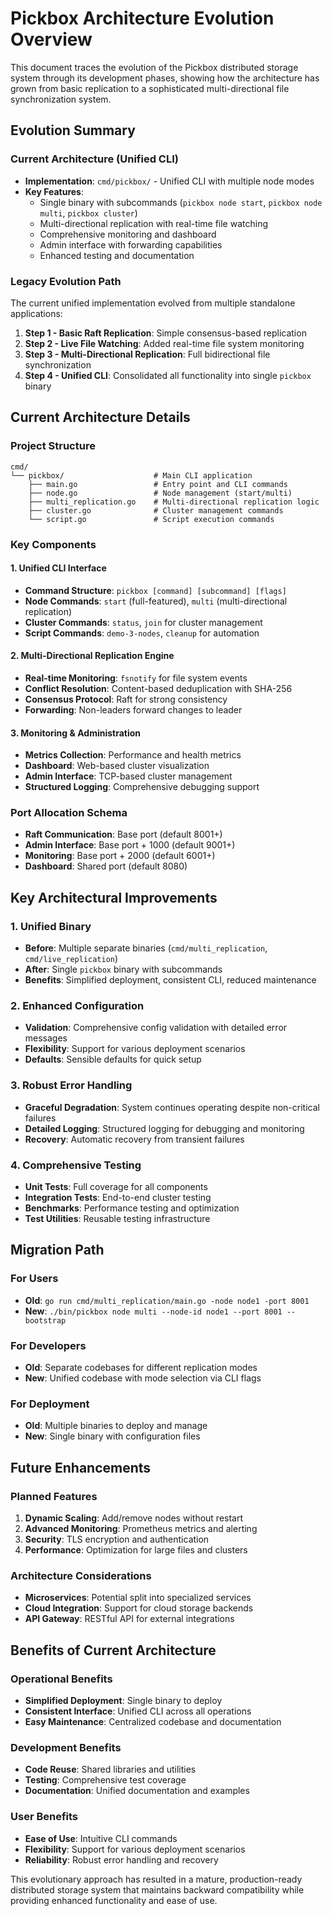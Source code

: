 # Pickbox Architecture Evolution Overview

This document traces the evolution of the Pickbox distributed storage system through its development phases, showing how the architecture has grown from basic replication to a sophisticated multi-directional file synchronization system.

## Evolution Summary

### Current Architecture (Unified CLI)
- **Implementation**: `cmd/pickbox/` - Unified CLI with multiple node modes
- **Key Features**: 
  - Single binary with subcommands (`pickbox node start`, `pickbox node multi`, `pickbox cluster`)
  - Multi-directional replication with real-time file watching
  - Comprehensive monitoring and dashboard
  - Admin interface with forwarding capabilities
  - Enhanced testing and documentation

### Legacy Evolution Path
The current unified implementation evolved from multiple standalone applications:

1. **Step 1 - Basic Raft Replication**: Simple consensus-based replication
2. **Step 2 - Live File Watching**: Added real-time file system monitoring
3. **Step 3 - Multi-Directional Replication**: Full bidirectional file synchronization
4. **Step 4 - Unified CLI**: Consolidated all functionality into single `pickbox` binary

## Current Architecture Details

### Project Structure
```
cmd/
└── pickbox/                    # Main CLI application
    ├── main.go                 # Entry point and CLI commands
    ├── node.go                 # Node management (start/multi)
    ├── multi_replication.go    # Multi-directional replication logic
    ├── cluster.go              # Cluster management commands
    └── script.go               # Script execution commands
```

### Key Components

#### 1. **Unified CLI Interface**
- **Command Structure**: `pickbox [command] [subcommand] [flags]`
- **Node Commands**: `start` (full-featured), `multi` (multi-directional replication)
- **Cluster Commands**: `status`, `join` for cluster management
- **Script Commands**: `demo-3-nodes`, `cleanup` for automation

#### 2. **Multi-Directional Replication Engine**
- **Real-time Monitoring**: `fsnotify` for file system events
- **Conflict Resolution**: Content-based deduplication with SHA-256
- **Consensus Protocol**: Raft for strong consistency
- **Forwarding**: Non-leaders forward changes to leader

#### 3. **Monitoring & Administration**
- **Metrics Collection**: Performance and health metrics
- **Dashboard**: Web-based cluster visualization
- **Admin Interface**: TCP-based cluster management
- **Structured Logging**: Comprehensive debugging support

### Port Allocation Schema
- **Raft Communication**: Base port (default 8001+)
- **Admin Interface**: Base port + 1000 (default 9001+)
- **Monitoring**: Base port + 2000 (default 6001+)
- **Dashboard**: Shared port (default 8080)

## Key Architectural Improvements

### 1. **Unified Binary**
- **Before**: Multiple separate binaries (`cmd/multi_replication`, `cmd/live_replication`)
- **After**: Single `pickbox` binary with subcommands
- **Benefits**: Simplified deployment, consistent CLI, reduced maintenance

### 2. **Enhanced Configuration**
- **Validation**: Comprehensive config validation with detailed error messages
- **Flexibility**: Support for various deployment scenarios
- **Defaults**: Sensible defaults for quick setup

### 3. **Robust Error Handling**
- **Graceful Degradation**: System continues operating despite non-critical failures
- **Detailed Logging**: Structured logging for debugging and monitoring
- **Recovery**: Automatic recovery from transient failures

### 4. **Comprehensive Testing**
- **Unit Tests**: Full coverage for all components
- **Integration Tests**: End-to-end cluster testing
- **Benchmarks**: Performance testing and optimization
- **Test Utilities**: Reusable testing infrastructure

## Migration Path

### For Users
- **Old**: `go run cmd/multi_replication/main.go -node node1 -port 8001`
- **New**: `./bin/pickbox node multi --node-id node1 --port 8001 --bootstrap`

### For Developers
- **Old**: Separate codebases for different replication modes
- **New**: Unified codebase with mode selection via CLI flags

### For Deployment
- **Old**: Multiple binaries to deploy and manage
- **New**: Single binary with configuration files

## Future Enhancements

### Planned Features
1. **Dynamic Scaling**: Add/remove nodes without restart
2. **Advanced Monitoring**: Prometheus metrics and alerting
3. **Security**: TLS encryption and authentication
4. **Performance**: Optimization for large files and clusters

### Architecture Considerations
- **Microservices**: Potential split into specialized services
- **Cloud Integration**: Support for cloud storage backends
- **API Gateway**: RESTful API for external integrations

## Benefits of Current Architecture

### **Operational Benefits**
- **Simplified Deployment**: Single binary to deploy
- **Consistent Interface**: Unified CLI across all operations
- **Easy Maintenance**: Centralized codebase and documentation

### **Development Benefits**
- **Code Reuse**: Shared libraries and utilities
- **Testing**: Comprehensive test coverage
- **Documentation**: Unified documentation and examples

### **User Benefits**
- **Ease of Use**: Intuitive CLI commands
- **Flexibility**: Support for various deployment scenarios
- **Reliability**: Robust error handling and recovery

This evolutionary approach has resulted in a mature, production-ready distributed storage system that maintains backward compatibility while providing enhanced functionality and ease of use. 